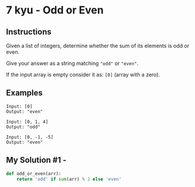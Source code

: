 # 7 kyu - Odd or Even
## Instructions
Given a list of integers, determine whether the sum of its elements is odd or even.

Give your answer as a string matching `"odd"` or `"even"`.

If the input array is empty consider it as: `[0]` (array with a zero).

## Examples
```
Input: [0]
Output: "even"

Input: [0, 1, 4]
Output: "odd"

Input: [0, -1, -5]
Output: "even"
```

## My Solution #1 - 
```python
def odd_or_even(arr):
    return 'odd' if sum(arr) % 2 else 'even'
```